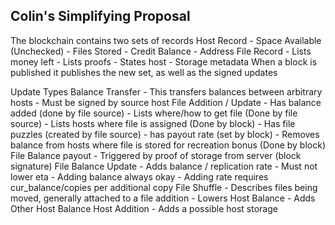 Colin's Simplifying Proposal
----------------------------

The blockchain contains two sets of records
    Host Record
        - Space Available (Unchecked)
        - Files Stored
        - Credit Balance
        - Address
    File Record
        - Lists money left
        - Lists proofs
        - States host
        - Storage metadata
    When a block is published it publishes the new set, as well as the signed
    updates

Update Types
    Balance Transfer
        - This transfers balances between arbitrary hosts
        - Must be signed by source host
    File Addition / Update
        - Has balance added (done by file source)
        - Lists where/how to get file (Done by file source)
        - Lists hosts where file is assigned (Done by block)
        - Has file puzzles (created by file source)
        - has payout rate (set by block)
        - Removes balance from hosts where file is
          stored for recreation bonus (Done by block)
    File Balance payout
        - Triggered by proof of storage from server (block signature)
    File Balance Update
        - Adds balance / replication rate
        - Must not lower eta
            - Adding balance always okay
            - Adding rate requires cur_balance/copies per additional copy
    File Shuffle
        - Describes files being moved, generally attached to a file addition
        - Lowers Host Balance
        - Adds Other Host Balance
    Host Addition
        - Adds a possible host storage
